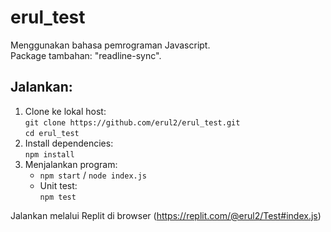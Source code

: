 # erul_test

Menggunakan bahasa pemrograman Javascript.  
Package tambahan: "readline-sync".

## Jalankan:

1. Clone ke lokal host:  
   `git clone https://github.com/erul2/erul_test.git`  
   `cd erul_test`
2. Install dependencies:  
   `npm install `
3. Menjalankan program:
   - `npm start` / `node index.js`
   - Unit test:  
     `npm test`

Jalankan melalui Replit di browser (https://replit.com/@erul2/Test#index.js)

